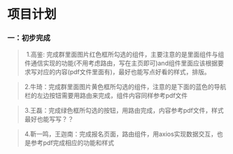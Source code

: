 # 项目计划

### 一：初步完成

> ​		1.高鉴:  完成群里面图片红色框所勾选的组件，主要注意的是里面组件与组件通信实现的功能(不用考虑路由，写在主页即可)and组件里面应该根据要求写对应的内容(pdf文件里面有)，最好也能写点好看的样式，排版。

> ​		2.牛琦：完成群里面图片黄色框所勾选的组件，注意的是下面的蓝色的导航栏的左边按钮需要用路由来完成，组件内容同样参考pdf文件

> ​		3.王磊：完成绿色框所勾选的按钮，用路由完成，内容参考pdf文件，样式最好也能写写？？

> ​		4.靳一鸣，王迦南：完成报名页面，路由组件，用axios实现数据交互，也是参考pdf完成相应的功能和样式



>> 
>>
>> 
>>
>> 
>>
>> 

